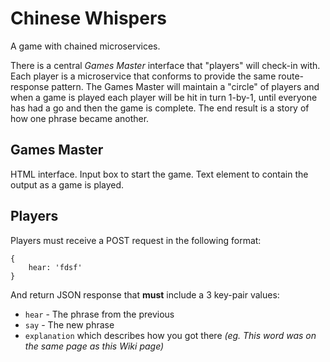 # Chinese Whispers

A game with chained microservices. 

There is a central _Games Master_ interface that "players" will check-in with. Each player is a microservice that conforms to provide the same route-response pattern. The Games Master will maintain a "circle" of players and when a game is played each player will be hit in turn 1-by-1, until everyone has had a go and then the game is complete. The end result is a story of how one phrase became another. 

## Games Master

HTML interface. Input box to start the game. Text element to contain the output as a game is played. 

## Players

Players must receive a POST request in the following format:
```
{
    hear: 'fdsf'
}
```

And return JSON response that **must** include a 3 key-pair values:
 - `hear` - The phrase from the previous
 - `say` - The new phrase
 - `explanation` which describes how you got there _(eg. This word was on the same page as this Wiki page)_
